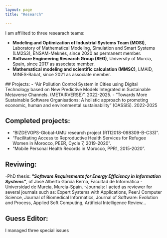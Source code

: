 ```yaml
---
layout: page
title: "Research"

---
```

I am affilited to three researach teams:
<ul>
  <li> <b>Modeling and Optimization of Industrial Systems Team (MOSI)</b>, Laboratory of Mathematical Modeling, Simulation and Smart Systems (LM2S3), ENSAM-Meknès, since 2020 as permanent member. </li>
  <li> <b>Software Engineering Research Group (SEG)</b>, University of Murcia, Spain, since 2017 as associate member. </li>
  <li> <b>Mathematical modeling and scientific calculation (MMSC)</b>, LMAID, MINES-Rabat, since 2021 as associate member.</li>
 </ul>
## Projects:
  - “Air Pollution Control System in Cities using Digital Technology based on New Predictive Models Integrated in Sustainable Metaverse Channels. (METAIRVERSE)”. 2022-2025.
  - “Towards More Sustainable Software Organisations: A holistic approach to promoting economic, human and environmental sustainability” (OASSIS). 2022-2025

  
## Completed projects:
  
  - “BIZDEVOPS-Global-UMU research project (RTI2018-098309-B-C33)”.
  - “Facilitating Access to Reproductive Health Services for Refugee Women in Morocco, PEER, Cycle 7, 2019-2020”.
  - “Mobile Personal Health Records in Morocco, PPR1, 2015-2020”.
## Reviwing:
  -PhD thesis: <b><i>"Software Requirements for Energy Efficiency in Information Systems"</i></b>, of José Alberto Garcia Berna, Facultad de Informática - Universidad de Murcia, Murcia-Spain.
  -Journals: I acted as reviewer for several journals such as: Expert Systems with Applications, PeerJ Computer Science, Journal of Biomedical Informatics, Journal of Software: Evolution and Process, Applied Soft Computing, Artificial Intelligence Review...
  
## Guess Editor:
I managed three special issues 
